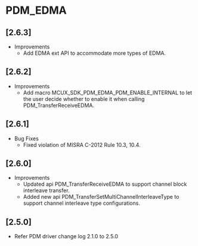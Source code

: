 # PDM_EDMA

## [2.6.3]

- Improvements
  - Add EDMA ext API to accommodate more types of EDMA.

## [2.6.2]

- Improvements
  - Add macro MCUX_SDK_PDM_EDMA_PDM_ENABLE_INTERNAL to let the user decide whether to enable it when calling PDM_TransferReceiveEDMA.

## [2.6.1]

- Bug Fixes
  - Fixed violation of MISRA C-2012 Rule 10.3, 10.4.

## [2.6.0]

- Improvements
  - Updated api PDM_TransferReceiveEDMA to support channel block interleave transfer.
  - Added new api PDM_TransferSetMultiChannelInterleaveType to support channel interleave type configurations.

## [2.5.0]

- Refer PDM driver change log 2.1.0 to 2.5.0
